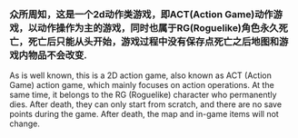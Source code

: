 ### 众所周知，这是一个2d动作类游戏，即ACT(Action Game)动作游戏，以动作操作为主的游戏，同时也属于RG(Roguelike)角色永久死亡，死亡后只能从头开始，游戏过程中没有保存点死亡之后地图和游戏内物品不会改变.
As is well known, this is a 2D action game, also known as ACT (Action Game) action game, which mainly focuses on action operations. At the same time, it belongs to the RG (Roguelike) character who permanently dies. After death, they can only start from scratch, and there are no save points during the game. After death, the map and in-game items will not change.